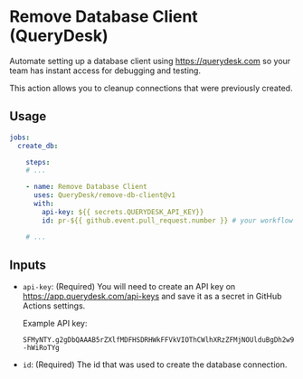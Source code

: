 # Remove Database Client (QueryDesk)

Automate setting up a database client using https://querydesk.com so your 
team has instant access for debugging and testing.

This action allows you to cleanup connections that were previously created.

## Usage

```yaml
jobs:
  create_db:

    steps:
    # ...

    - name: Remove Database Client
      uses: QueryDesk/remove-db-client@v1
      with:
        api-key: ${{ secrets.QUERYDESK_API_KEY}}
        id: pr-${{ github.event.pull_request.number }} # your workflow trigger must be `pull_request` for this to work and must match the id passed on create

    # ...
```

## Inputs

-   `api-key`: (Required) You will need to create an API key on 
    https://app.querydesk.com/api-keys and save it as a secret in GitHub 
    Actions settings.
    
    Example API key:

    ```text
    SFMyNTY.g2gDbQAAAB5rZXlfMDFHSDRHWkFFVkVIOThCWlhXRzZFMjNOUlduBgDh2w9JhAFiAAFRgA.SeeINPdFn2cz6kqnkPb7IE7B9OLnc840R--hWiRoTYg
    ```

-   `id`: (Required) The id that was used to create the database connection.
